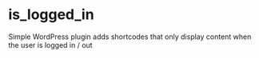 # is_logged_in
Simple WordPress plugin adds shortcodes that only display content when the user is logged in / out 
